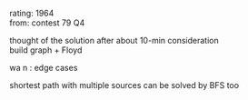 rating: 1964  
from: contest 79 Q4

thought of the solution after about 10-min consideration  
build graph + Floyd  

wa n : edge cases  

shortest path with multiple sources can be solved by BFS too